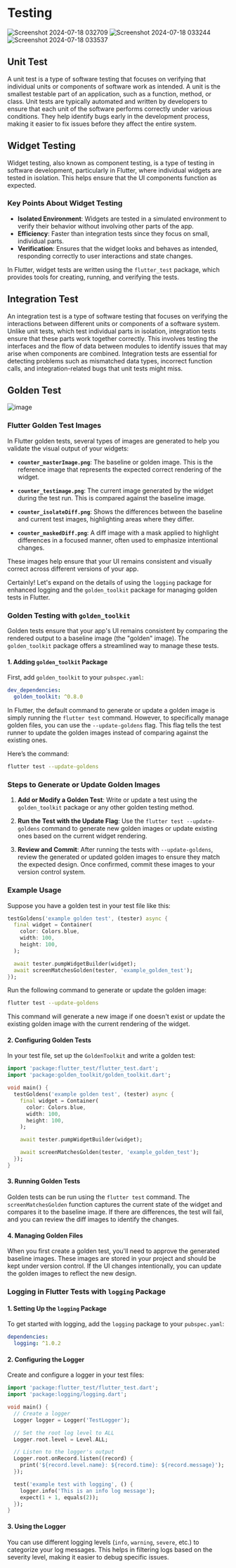 # Testing

![Screenshot 2024-07-18 032709](https://github.com/user-attachments/assets/ee9ae588-d9ea-4483-a445-e4b5fb12919f)
![Screenshot 2024-07-18 033244](https://github.com/user-attachments/assets/44889f47-ecde-4e0f-8133-712966036232)
![Screenshot 2024-07-18 033537](https://github.com/user-attachments/assets/4b3eb686-59ce-434c-be60-e30c80f26216)

## Unit Test
A unit test is a type of software testing that focuses on verifying that individual units or components of software work as intended. A unit is the smallest testable part of an application, such as a function, method, or class. Unit tests are typically automated and written by developers to ensure that each unit of the software performs correctly under various conditions. They help identify bugs early in the development process, making it easier to fix issues before they affect the entire system.

## Widget Testing
Widget testing, also known as component testing, is a type of testing in software development, particularly in Flutter, where individual widgets are tested in isolation. This helps ensure that the UI components function as expected.

### Key Points About Widget Testing
- **Isolated Environment**: Widgets are tested in a simulated environment to verify their behavior without involving other parts of the app.
- **Efficiency**: Faster than integration tests since they focus on small, individual parts.
- **Verification**: Ensures that the widget looks and behaves as intended, responding correctly to user interactions and state changes.

In Flutter, widget tests are written using the `flutter_test` package, which provides tools for creating, running, and verifying the tests.

## Integration Test
An integration test is a type of software testing that focuses on verifying the interactions between different units or components of a software system. Unlike unit tests, which test individual parts in isolation, integration tests ensure that these parts work together correctly. This involves testing the interfaces and the flow of data between modules to identify issues that may arise when components are combined. Integration tests are essential for detecting problems such as mismatched data types, incorrect function calls, and integration-related bugs that unit tests might miss.

## Golden Test
![image](https://github.com/user-attachments/assets/a7742842-9ba2-488d-bb5b-50bdc661fbb4)

### Flutter Golden Test Images

In Flutter golden tests, several types of images are generated to help you validate the visual output of your widgets:

- **`counter_masterImage.png`**: The baseline or golden image. This is the reference image that represents the expected correct rendering of the widget.

- **`counter_testimage.png`**: The current image generated by the widget during the test run. This is compared against the baseline image.

- **`counter_isolateDiff.png`**: Shows the differences between the baseline and current test images, highlighting areas where they differ.

- **`counter_maskedDiff.png`**: A diff image with a mask applied to highlight differences in a focused manner, often used to emphasize intentional changes.

These images help ensure that your UI remains consistent and visually correct across different versions of your app.

Certainly! Let's expand on the details of using the `logging` package for enhanced logging and the `golden_toolkit` package for managing golden tests in Flutter.

### **Golden Testing with `golden_toolkit`**

Golden tests ensure that your app's UI remains consistent by comparing the rendered output to a baseline image (the "golden" image). The `golden_toolkit` package offers a streamlined way to manage these tests.

#### **1. Adding `golden_toolkit` Package**
First, add `golden_toolkit` to your `pubspec.yaml`:

```yaml
dev_dependencies:
  golden_toolkit: ^0.8.0
```


In Flutter, the default command to generate or update a golden image is simply running the `flutter test` command. However, to specifically manage golden files, you can use the `--update-goldens` flag. This flag tells the test runner to update the golden images instead of comparing against the existing ones.

Here’s the command:

```bash
flutter test --update-goldens
```

### Steps to Generate or Update Golden Images

1. **Add or Modify a Golden Test**: Write or update a test using the `golden_toolkit` package or any other golden testing method.

2. **Run the Test with the Update Flag**: Use the `flutter test --update-goldens` command to generate new golden images or update existing ones based on the current widget rendering.

3. **Review and Commit**: After running the tests with `--update-goldens`, review the generated or updated golden images to ensure they match the expected design. Once confirmed, commit these images to your version control system.

### Example Usage

Suppose you have a golden test in your test file like this:

```dart
testGoldens('example golden test', (tester) async {
  final widget = Container(
    color: Colors.blue,
    width: 100,
    height: 100,
  );

  await tester.pumpWidgetBuilder(widget);
  await screenMatchesGolden(tester, 'example_golden_test');
});
```

Run the following command to generate or update the golden image:

```bash
flutter test --update-goldens
```

This command will generate a new image if one doesn't exist or update the existing golden image with the current rendering of the widget.

#### **2. Configuring Golden Tests**
In your test file, set up the `GoldenToolkit` and write a golden test:

```dart
import 'package:flutter_test/flutter_test.dart';
import 'package:golden_toolkit/golden_toolkit.dart';

void main() {
  testGoldens('example golden test', (tester) async {
    final widget = Container(
      color: Colors.blue,
      width: 100,
      height: 100,
    );

    await tester.pumpWidgetBuilder(widget);

    await screenMatchesGolden(tester, 'example_golden_test');
  });
}
```

#### **3. Running Golden Tests**
Golden tests can be run using the `flutter test` command. The `screenMatchesGolden` function captures the current state of the widget and compares it to the baseline image. If there are differences, the test will fail, and you can review the diff images to identify the changes.

#### **4. Managing Golden Files**
When you first create a golden test, you'll need to approve the generated baseline images. These images are stored in your project and should be kept under version control. If the UI changes intentionally, you can update the golden images to reflect the new design.


### **Logging in Flutter Tests with `logging` Package**

#### **1. Setting Up the `logging` Package**
To get started with logging, add the `logging` package to your `pubspec.yaml`:

```yaml
dependencies:
  logging: ^1.0.2
```

#### **2. Configuring the Logger**
Create and configure a logger in your test files:

```dart
import 'package:flutter_test/flutter_test.dart';
import 'package:logging/logging.dart';

void main() {
  // Create a logger
  Logger logger = Logger('TestLogger');

  // Set the root log level to ALL
  Logger.root.level = Level.ALL;

  // Listen to the logger's output
  Logger.root.onRecord.listen((record) {
    print('${record.level.name}: ${record.time}: ${record.message}');
  });

  test('example test with logging', () {
    logger.info('This is an info log message');
    expect(1 + 1, equals(2));
  });
}
```

#### **3. Using the Logger**
You can use different logging levels (`info`, `warning`, `severe`, etc.) to categorize your log messages. This helps in filtering logs based on the severity level, making it easier to debug specific issues.
